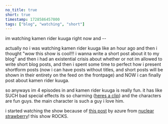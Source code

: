 ```yaml
---
no_title: true
short: true
timestamp: 1728586457000
tags: ["blog", "watching", "short"]
---
```

im watching kamen rider kuuga right now and --

actually no i was watching kamen rider kuuga like an hour ago and then i thought "wow this show is cool!!! i wanna write a short post about it to my blog" and then i had an existential crisis about whether or not im allowed to write short blog posts, and then i spent some time to perfect how i present shortform posts (now i can have posts without titles, and short posts will be shown in their entirety on the feed on the frontpage) and NOW i can finally post about kamen rider kuuga.

so anyways im 4 episodes in and kamen rider kuuga is really fun. it has like SUCH bad special effects its so charming ([heres a clip](https://youtube.com/clip/Ugkx37wljqH-LrNb-n48WSC-xgu969L9h9AU?si=9zW-qoHQI8xi4Wfo)) and the characters are fun guys. the main character is such a guy i love him.

i started watching the show because of [this post](https://entanma.com/posts/2024-09-17-Rambling%20about%20Kamen%20Rider%20pt%201.html) by azure from [nuclear strawberry](https://entanma.com/)! this show ROCKS.
